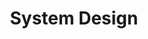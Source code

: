 ---
permalink: /sys_design/
title: "System Design"
excerpt: ""
header:
  overlay_filter: rgba(0, 0, 0, 0.5)
  overlay_image: "/assets/images/system-design.png"
  caption: "Photo credit: [**Visus LLC**](https://visusllc.com/services/system-design)"

toc: true
toc_label: "Table of Contents"
toc_icon: "cog"
---